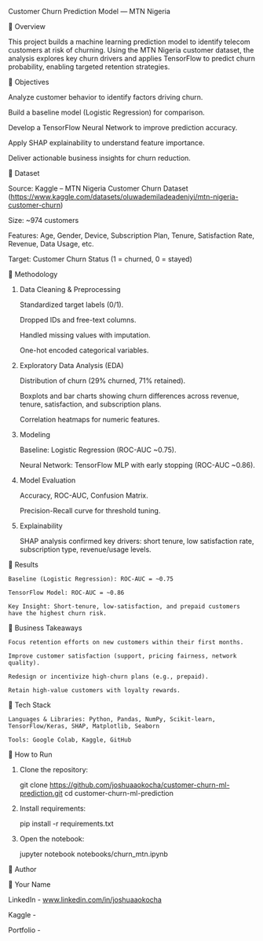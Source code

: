 Customer Churn Prediction Model — MTN Nigeria

🔹 Overview

This project builds a machine learning prediction model to identify telecom customers at risk of churning. Using the MTN Nigeria customer dataset, the analysis explores key churn drivers and applies TensorFlow to predict churn probability, enabling targeted retention strategies.

🔹 Objectives

Analyze customer behavior to identify factors driving churn.

Build a baseline model (Logistic Regression) for comparison.

Develop a TensorFlow Neural Network to improve prediction accuracy.

Apply SHAP explainability to understand feature importance.

Deliver actionable business insights for churn reduction.

🔹 Dataset

Source: Kaggle – MTN Nigeria Customer Churn Dataset
 (https://www.kaggle.com/datasets/oluwademiladeadeniyi/mtn-nigeria-customer-churn)

Size: ~974 customers

Features: Age, Gender, Device, Subscription Plan, Tenure, Satisfaction Rate, Revenue, Data Usage, etc.

Target: Customer Churn Status (1 = churned, 0 = stayed)

🔹 Methodology
1) Data Cleaning & Preprocessing

    Standardized target labels (0/1).

    Dropped IDs and free-text columns.

    Handled missing values with imputation.

    One-hot encoded categorical variables.

2) Exploratory Data Analysis (EDA)

    Distribution of churn (29% churned, 71% retained).

    Boxplots and bar charts showing churn differences across revenue, tenure, satisfaction, and subscription plans.

    Correlation heatmaps for numeric features.

3) Modeling

    Baseline: Logistic Regression (ROC-AUC ~0.75).

    Neural Network: TensorFlow MLP with early stopping (ROC-AUC ~0.86).

4) Model Evaluation

    Accuracy, ROC-AUC, Confusion Matrix.

    Precision-Recall curve for threshold tuning.

5) Explainability

    SHAP analysis confirmed key drivers: short tenure, low satisfaction rate, subscription type, revenue/usage levels.

🔹 Results

    Baseline (Logistic Regression): ROC-AUC = ~0.75

    TensorFlow Model: ROC-AUC = ~0.86

    Key Insight: Short-tenure, low-satisfaction, and prepaid customers have the highest churn risk.

🔹 Business Takeaways

    Focus retention efforts on new customers within their first months.

    Improve customer satisfaction (support, pricing fairness, network quality).

    Redesign or incentivize high-churn plans (e.g., prepaid).

    Retain high-value customers with loyalty rewards.

🔹 Tech Stack

    Languages & Libraries: Python, Pandas, NumPy, Scikit-learn, TensorFlow/Keras, SHAP, Matplotlib, Seaborn

    Tools: Google Colab, Kaggle, GitHub

🔹 How to Run

1) Clone the repository:

    git clone https://github.com/joshuaaokocha/customer-churn-ml-prediction.git
    cd customer-churn-ml-prediction


2) Install requirements:

    pip install -r requirements.txt


3) Open the notebook:

    jupyter notebook notebooks/churn_mtn.ipynb



🔹 Author

👤 Your Name

LinkedIn - www.linkedin.com/in/joshuaaokocha

Kaggle - 

Portfolio - 

    

